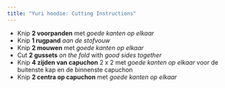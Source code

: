 ```yaml
---
title: "Yuri hoodie: Cutting Instructions"
---
```


- Knip **2 voorpanden** met _goede kanten op elkaar_
- Knip **1 rugpand** _aan de stofvouw_
- Knip **2 mouwen** met _goede kanten op elkaar_
- Cut **2 gussets** _on the fold_ with _good sides together_
- Knip **4 zijden van capuchon** 2 x 2 met _goede kanten op elkaar_ voor de buitenste kap en de binnenste capuchon
- Knip **2 centra op capuchon** met _goede kanten op elkaar_

